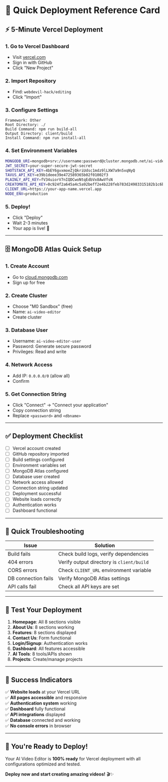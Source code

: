 # 🚀 Quick Deployment Reference Card

## ⚡ **5-Minute Vercel Deployment**

### **1. Go to Vercel Dashboard**
- Visit [vercel.com](https://vercel.com)
- Sign in with GitHub
- Click "New Project"

### **2. Import Repository**
- Find: `webdevil-hack/editing`
- Click "Import"

### **3. Configure Settings**
```
Framework: Other
Root Directory: ./
Build Command: npm run build-all
Output Directory: client/build
Install Command: npm run install-all
```

### **4. Set Environment Variables**
```bash
MONGODB_URI=mongodb+srv://username:password@cluster.mongodb.net/ai-video-editor
JWT_SECRET=your-super-secure-jwt-secret
SHOTSTACK_API_KEY=4bEY6gvxmoeZjQkriUdsc1mdz9lLXW7a9n5xqNyQ
TAVUS_API_KEY=e39b1deee39e472589365b02f01002f3
PLAINLY_API_KEY=fV34uiorV7nIQDCwoNtqEdbVx8AwVfsN
CREATOMATE_API_KEY=0c924f2a645a4c5a92beff2e4b228feb783d24983315182b1c6bf1a618ff9f5699dcbdd7b0aa4e08d3965390821122ec
CLIENT_URL=https://your-app-name.vercel.app
NODE_ENV=production
```

### **5. Deploy!**
- Click "Deploy"
- Wait 2-3 minutes
- Your app is live! 🎉

---

## 🗄️ **MongoDB Atlas Quick Setup**

### **1. Create Account**
- Go to [cloud.mongodb.com](https://cloud.mongodb.com)
- Sign up for free

### **2. Create Cluster**
- Choose "M0 Sandbox" (free)
- Name: `ai-video-editor`
- Create cluster

### **3. Database User**
- Username: `ai-video-editor-user`
- Password: Generate secure password
- Privileges: Read and write

### **4. Network Access**
- Add IP: `0.0.0.0/0` (allow all)
- Confirm

### **5. Get Connection String**
- Click "Connect" → "Connect your application"
- Copy connection string
- Replace `<password>` and `<dbname>`

---

## ✅ **Deployment Checklist**

- [ ] Vercel account created
- [ ] GitHub repository imported
- [ ] Build settings configured
- [ ] Environment variables set
- [ ] MongoDB Atlas configured
- [ ] Database user created
- [ ] Network access allowed
- [ ] Connection string updated
- [ ] Deployment successful
- [ ] Website loads correctly
- [ ] Authentication works
- [ ] Dashboard functional

---

## 🔧 **Quick Troubleshooting**

| Issue | Solution |
|-------|----------|
| Build fails | Check build logs, verify dependencies |
| 404 errors | Verify output directory is `client/build` |
| CORS errors | Check `CLIENT_URL` environment variable |
| DB connection fails | Verify MongoDB Atlas settings |
| API calls fail | Check all API keys are set |

---

## 📱 **Test Your Deployment**

1. **Homepage**: All 8 sections visible
2. **About Us**: 8 sections working
3. **Features**: 8 sections displayed
4. **Contact Us**: Form functional
5. **Login/Signup**: Authentication works
6. **Dashboard**: All features accessible
7. **AI Tools**: 8 tools/APIs shown
8. **Projects**: Create/manage projects

---

## 🎯 **Success Indicators**

✅ **Website loads** at your Vercel URL  
✅ **All pages accessible** and responsive  
✅ **Authentication system** working  
✅ **Dashboard** fully functional  
✅ **API integrations** displayed  
✅ **Database** connected and working  
✅ **No console errors** in browser  

---

## 🚀 **You're Ready to Deploy!**

Your AI Video Editor is **100% ready** for Vercel deployment with all configurations optimized and tested.

**Deploy now and start creating amazing videos!** 🎬✨